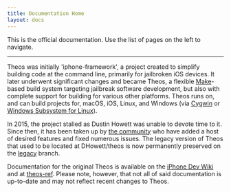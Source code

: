 ```yaml
---
title: Documentation Home
layout: docs
---
```


This is the official documentation. Use the list of pages on the left to navigate.

----

Theos was initially 'iphone-framework', a project created to simplify building code at the command line, primarily for jailbroken iOS devices. It later underwent significant changes and became Theos, a flexible [Make](https://www.gnu.org/software/make/)-based build system targeting jailbreak software development, but also with complete support for building for various other platforms. Theos runs on, and can build projects for, macOS, iOS, Linux, and Windows (via [Cygwin](https://cygwin.com/) or [Windows Subsystem for Linux](https://msdn.microsoft.com/commandline/wsl/about)).

In 2015, the project stalled as Dustin Howett was unable to devote time to it. Since then, it has been taken up by [the community](https://github.com/theos/theos/graphs/contributors) who have added a host of desired features and fixed numerous issues. The legacy version of Theos that used to be located at DHowett/theos is now permanently preserved on the [legacy](https://github.com/theos/theos/tree/legacy) branch.

Documentation for the original Theos is available on the [iPhone Dev Wiki](http://iphonedev.wiki/index.php/Theos) and at [theos-ref](https://github.com/theiostream/theos-ref). Please note, however, that not all of said documentation is up-to-date and may not reflect recent changes to Theos.
